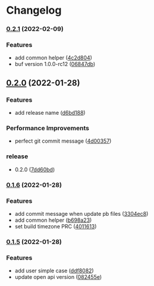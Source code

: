# Changelog

### [0.2.1](https://github.com/go-sdk/proto/compare/v0.2.0...v0.2.1) (2022-02-09)


### Features

* add common helper ([4c2d804](https://github.com/go-sdk/proto/commit/4c2d80480fcdc6a5315755aa26e7545cfb11162d))
* buf version 1.0.0-rc12 ([06847db](https://github.com/go-sdk/proto/commit/06847db2e6d608509b13a5be841108da45d66e8d))

## [0.2.0](https://github.com/go-sdk/proto/compare/v0.1.6...v0.2.0) (2022-01-28)


### Features

* add release name ([d6bd188](https://github.com/go-sdk/proto/commit/d6bd1883ee05ab7533032b761c51a1cf3c97c78a))


### Performance Improvements

* perfect git commit message ([4d00357](https://github.com/go-sdk/proto/commit/4d003571b8e6f6951a6d1aafc241d4798e8d9546))


### release

* 0.2.0 ([7dd60bd](https://github.com/go-sdk/proto/commit/7dd60bd60c8bc29015819490702330b166d51e99))

### [0.1.6](https://github.com/go-sdk/proto/compare/v0.1.5...v0.1.6) (2022-01-28)


### Features

* add commit message when update pb files ([3304ec8](https://github.com/go-sdk/proto/commit/3304ec80698ddbaaf6bede4171df307a8bbadd11))
* add common helper ([b698a23](https://github.com/go-sdk/proto/commit/b698a23c2dcac6f57914054c8622164197077a45))
* set build timezone PRC ([4011613](https://github.com/go-sdk/proto/commit/4011613aa561395f4dd3c1b454c07fd1c03b37e0))

### [0.1.5](https://github.com/go-sdk/proto/compare/v0.1.4...v0.1.5) (2022-01-28)


### Features

* add user simple case ([ddf8082](https://github.com/go-sdk/proto/commit/ddf80821c9584079af43b69a4932df0819d5ae3a))
* update open api version ([082455e](https://github.com/go-sdk/proto/commit/082455ea4be92c11f63e551289c4273da4535284))
